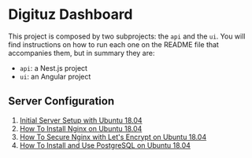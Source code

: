 # Digituz Dashboard

This project is composed by two subprojects: the `api` and the `ui`. You will find instructions on how to run each one on the README file that accompanies them, but in summary they are:

- `api`: a Nest.js project
- `ui`: an Angular project

## Server Configuration

1. [Initial Server Setup with Ubuntu 18.04](https://www.digitalocean.com/community/tutorials/initial-server-setup-with-ubuntu-18-04)
2. [How To Install Nginx on Ubuntu 18.04](https://www.digitalocean.com/community/tutorials/how-to-install-nginx-on-ubuntu-18-04)
3. [How To Secure Nginx with Let's Encrypt on Ubuntu 18.04](https://www.digitalocean.com/community/tutorials/how-to-secure-nginx-with-let-s-encrypt-on-ubuntu-18-04)
4. [How To Install and Use PostgreSQL on Ubuntu 18.04](https://www.digitalocean.com/community/tutorials/how-to-install-and-use-postgresql-on-ubuntu-18-04)
